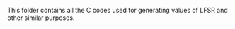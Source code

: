 This folder contains all the C codes used for generating values of LFSR and other similar purposes.
